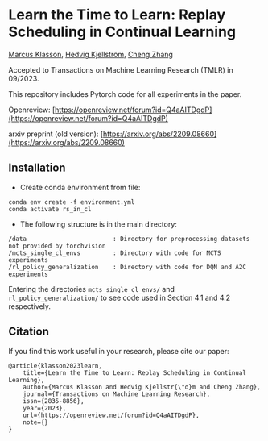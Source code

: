# Learn the Time to Learn: Replay Scheduling in Continual Learning  

[Marcus Klasson](https://marcusklasson.github.io/), [Hedvig Kjellström](https://www.kth.se/profile/hedvig), [Cheng Zhang](https://cheng-zhang.org/)

Accepted to Transactions on Machine Learning Research (TMLR) in 09/2023.

This repository includes Pytorch code for all experiments in the paper. 

Openreview: [https://openreview.net/forum?id=Q4aAITDgdP](https://openreview.net/forum?id=Q4aAITDgdP)

arxiv preprint (old version): [https://arxiv.org/abs/2209.08660](https://arxiv.org/abs/2209.08660)



## Installation

* Create conda environment from file:
```
conda env create -f environment.yml
conda activate rs_in_cl
```
* The following structure is in the main directory:
```
/data                        : Directory for preprocessing datasets not provided by torchvision
/mcts_single_cl_envs         : Directory with code for MCTS experiments
/rl_policy_generalization    : Directory with code for DQN and A2C experiments
```

Entering the directories ```mcts_single_cl_envs/``` and ```rl_policy_generalization/``` to see code used in Section 4.1 and 4.2 respectively.

## Citation
If you find this work useful in your research, please cite our paper: 

```
@article{klasson2023learn,
    title={Learn the Time to Learn: Replay Scheduling in Continual Learning},
    author={Marcus Klasson and Hedvig Kjellstr{\"o}m and Cheng Zhang},
    journal={Transactions on Machine Learning Research},
    issn={2835-8856},
    year={2023},
    url={https://openreview.net/forum?id=Q4aAITDgdP},
    note={}
}
```
